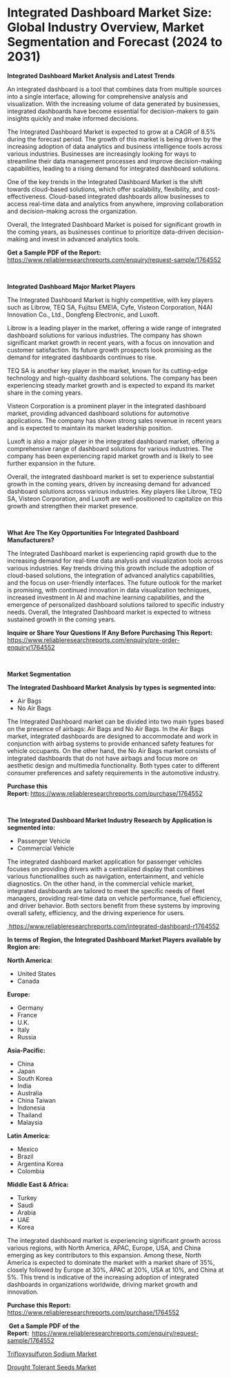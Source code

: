 <p><h1>Integrated Dashboard Market Size: Global Industry Overview, Market Segmentation and Forecast (2024 to 2031)</h1></p><p><strong>Integrated Dashboard Market Analysis and Latest Trends</strong></p>
<p><p>An integrated dashboard is a tool that combines data from multiple sources into a single interface, allowing for comprehensive analysis and visualization. With the increasing volume of data generated by businesses, integrated dashboards have become essential for decision-makers to gain insights quickly and make informed decisions.</p><p>The Integrated Dashboard Market is expected to grow at a CAGR of 8.5% during the forecast period. The growth of this market is being driven by the increasing adoption of data analytics and business intelligence tools across various industries. Businesses are increasingly looking for ways to streamline their data management processes and improve decision-making capabilities, leading to a rising demand for integrated dashboard solutions.</p><p>One of the key trends in the Integrated Dashboard Market is the shift towards cloud-based solutions, which offer scalability, flexibility, and cost-effectiveness. Cloud-based integrated dashboards allow businesses to access real-time data and analytics from anywhere, improving collaboration and decision-making across the organization.</p><p>Overall, the Integrated Dashboard Market is poised for significant growth in the coming years, as businesses continue to prioritize data-driven decision-making and invest in advanced analytics tools.</p></p>
<p><strong>Get a Sample PDF of the Report:&nbsp;</strong> <a href="https://www.reliableresearchreports.com/enquiry/request-sample/1764552">https://www.reliableresearchreports.com/enquiry/request-sample/1764552</a></p>
<p>&nbsp;</p>
<p><strong>Integrated Dashboard Major Market Players</strong></p>
<p><p>The Integrated Dashboard Market is highly competitive, with key players such as Librow, TEQ SA, Fujitsu EMEIA, Cyfe, Visteon Corporation, N4AI Innovation Co., Ltd., Dongfeng Electronic, and Luxoft.</p><p>Librow is a leading player in the market, offering a wide range of integrated dashboard solutions for various industries. The company has shown significant market growth in recent years, with a focus on innovation and customer satisfaction. Its future growth prospects look promising as the demand for integrated dashboards continues to rise.</p><p>TEQ SA is another key player in the market, known for its cutting-edge technology and high-quality dashboard solutions. The company has been experiencing steady market growth and is expected to expand its market share in the coming years.</p><p>Visteon Corporation is a prominent player in the integrated dashboard market, providing advanced dashboard solutions for automotive applications. The company has shown strong sales revenue in recent years and is expected to maintain its market leadership position.</p><p>Luxoft is also a major player in the integrated dashboard market, offering a comprehensive range of dashboard solutions for various industries. The company has been experiencing rapid market growth and is likely to see further expansion in the future.</p><p>Overall, the integrated dashboard market is set to experience substantial growth in the coming years, driven by increasing demand for advanced dashboard solutions across various industries. Key players like Librow, TEQ SA, Visteon Corporation, and Luxoft are well-positioned to capitalize on this growth and strengthen their market presence.</p></p>
<p>&nbsp;</p>
<p><strong>What Are The Key Opportunities For Integrated Dashboard Manufacturers?</strong></p>
<p><p>The Integrated Dashboard market is experiencing rapid growth due to the increasing demand for real-time data analysis and visualization tools across various industries. Key trends driving this growth include the adoption of cloud-based solutions, the integration of advanced analytics capabilities, and the focus on user-friendly interfaces. The future outlook for the market is promising, with continued innovation in data visualization techniques, increased investment in AI and machine learning capabilities, and the emergence of personalized dashboard solutions tailored to specific industry needs. Overall, the Integrated Dashboard market is expected to witness sustained growth in the coming years.</p></p>
<p><strong>Inquire or Share Your Questions If Any Before Purchasing This Report:</strong> <a href="https://www.reliableresearchreports.com/enquiry/pre-order-enquiry/1764552">https://www.reliableresearchreports.com/enquiry/pre-order-enquiry/1764552</a></p>
<p>&nbsp;</p>
<p><strong>Market Segmentation</strong></p>
<p><strong>The Integrated Dashboard Market Analysis by types is segmented into:</strong></p>
<p><ul><li>Air Bags</li><li>No Air Bags</li></ul></p>
<p><p>The Integrated Dashboard market can be divided into two main types based on the presence of airbags: Air Bags and No Air Bags. In the Air Bags market, integrated dashboards are designed to accommodate and work in conjunction with airbag systems to provide enhanced safety features for vehicle occupants. On the other hand, the No Air Bags market consists of integrated dashboards that do not have airbags and focus more on aesthetic design and multimedia functionality. Both types cater to different consumer preferences and safety requirements in the automotive industry.</p></p>
<p><strong>Purchase this Report:&nbsp;</strong><a href="https://www.reliableresearchreports.com/purchase/1764552">https://www.reliableresearchreports.com/purchase/1764552</a></p>
<p>&nbsp;</p>
<p><strong>The Integrated Dashboard Market Industry Research by Application is segmented into:</strong></p>
<p><ul><li>Passenger Vehicle</li><li>Commercial Vehicle</li></ul></p>
<p><p>The integrated dashboard market application for passenger vehicles focuses on providing drivers with a centralized display that combines various functionalities such as navigation, entertainment, and vehicle diagnostics. On the other hand, in the commercial vehicle market, integrated dashboards are tailored to meet the specific needs of fleet managers, providing real-time data on vehicle performance, fuel efficiency, and driver behavior. Both sectors benefit from these systems by improving overall safety, efficiency, and the driving experience for users.</p></p>
<p><a href="https://www.reliableresearchreports.com/integrated-dashboard-r1764552">&nbsp;https://www.reliableresearchreports.com/integrated-dashboard-r1764552</a></p>
<p><strong>In terms of Region, the Integrated Dashboard Market Players available by Region are:</strong></p>
<p>
    <p> <strong> North America: </strong>
        <ul>
            <li>United States</li>
            <li>Canada</li>
        </ul>
        </p> 
    <p> <strong> Europe: </strong>
        <ul>
            <li>Germany</li>
            <li>France</li>
            <li>U.K.</li>
            <li>Italy</li>
            <li>Russia</li>
        </ul>
        </p> 
    <p> <strong> Asia-Pacific: </strong>
        <ul>
            <li>China</li>
            <li>Japan</li>
            <li>South Korea</li>
            <li>India</li>
            <li>Australia</li>
            <li>China Taiwan</li>
            <li>Indonesia</li>
            <li>Thailand</li>
            <li>Malaysia</li>
        </ul>
        </p> 
    <p> <strong> Latin America: </strong>
        <ul>
            <li>Mexico</li>
            <li>Brazil</li>
            <li>Argentina Korea</li>
            <li>Colombia</li>
        </ul>
        </p> 
    <p> <strong> Middle East & Africa: </strong>
        <ul>
            <li>Turkey</li>
            <li>Saudi</li>
            <li>Arabia</li>
            <li>UAE</li>
            <li>Korea</li>
        </ul>
    </p>
    </p>
<p><p>The integrated dashboard market is experiencing significant growth across various regions, with North America, APAC, Europe, USA, and China emerging as key contributors to this expansion. Among these, North America is expected to dominate the market with a market share of 35%, closely followed by Europe at 30%, APAC at 20%, USA at 10%, and China at 5%. This trend is indicative of the increasing adoption of integrated dashboards in organizations worldwide, driving market growth and innovation.</p></p>
<p><strong>Purchase this Report: </strong><a href="https://www.reliableresearchreports.com/purchase/1764552">https://www.reliableresearchreports.com/purchase/1764552</a></p>
<p>&nbsp;<strong>Get a Sample PDF of the Report:&nbsp;&nbsp;</strong><a href="https://www.reliableresearchreports.com/enquiry/request-sample/1764552">https://www.reliableresearchreports.com/enquiry/request-sample/1764552</a></p>
<p><strong></strong></p>
<p><p><a href="https://github.com/irfadac/Market-Research-Report-List-3/blob/main/trifloxysulfuron-sodium-market.md">Trifloxysulfuron Sodium Market</a></p><p><a href="https://github.com/myacatherineblakecaczo9vcsw/Market-Research-Report-List-3/blob/main/drought-tolerant-seeds-market.md">Drought Tolerant Seeds Market</a></p></p>